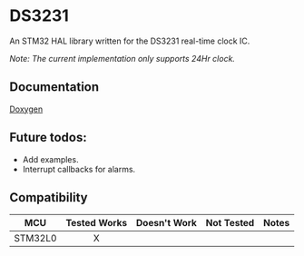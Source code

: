 # DS3231
An STM32 HAL library written for the DS3231 real-time clock IC.

*Note: The current implementation only supports 24Hr clock.*

## Documentation

[Doxygen](https://sumantkhalate.github.io/DS3231/)

## Future todos:

   - Add examples.
   - Interrupt callbacks for alarms.


## Compatibility

MCU                | Tested Works | Doesn't Work | Not Tested  | Notes
------------------ | :----------: | :----------: | :---------: | -----
STM32L0            |       X      |              |             | 
